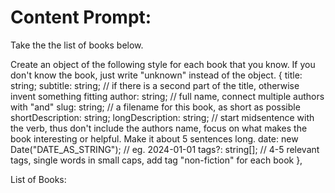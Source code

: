 
# Content Prompt:

Take the the list of books below.

 Create an object of the following style for each book that you know. If you don't know the book, just write "unknown" instead of the object.
{
    title: string;
    subtitle: string; // if there is a second part of the title, otherwise invent something fitting
    author: string; // full name, connect multiple authors with "and"
    slug: string; // a filename for this book, as short as possible
    shortDescription: string; 
    longDescription: string; // start midsentence with the verb, thus don't include the authors name, focus on what makes the book interesting or helpful. Make it about 5 sentences long.
    date: new Date("DATE_AS_STRING"); // eg. 2024-01-01
    tags?: string[]; // 4-5 relevant tags, single words in small caps, add tag "non-fiction" for each book
}, 

List of Books: